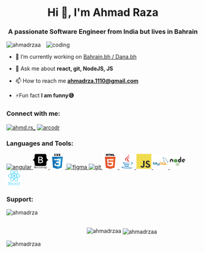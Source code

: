 <h1 align="center">Hi 👋, I'm Ahmad Raza</h1>
<h3 align="center">A passionate Software Engineer from India but lives in Bahrain</h3>

<img align="right" alt="coding" width="400" src="https://user-images.githubusercontent.com/55389276/140866485-8fb1c876-9a8f-4d6a-98dc-08c4981eaf70.gif">

<p align="left"> <img src="https://komarev.com/ghpvc/?username=ahmadrzaa&label=Profile%20views&color=0e75b6&style=flat" alt="ahmadrzaa" /> </p>

- 🔭 I’m currently working on [Bahrain.bh / Dana.bh](https://services.bahrain.bh/wps/portal/en/BSP/HomeeServicesPortal/!ut/p/z1/jY_NDoIwEISfhiu7RqnVG5rgT4gHDQF7McWUgimUlAqvL1EvJtq4t9l8M5MBBhmwhveV5LbSDVejPjNymewC3NI14iJJIiR0E81mhB7nMYH0CeCPCxHYP34HwNzxKTBXxeoQvAFHxh6YVDp_zQ2bfEolMCMKYYTx72Z8l9a23dJDD4dh8KXWUgn_qmsPv1lK3VnIPkk4cQNtnWR4C1QfF-EDlTF7yg!!/dz/d5/L0lHSkpZQSEhL3dMTUFOa0FFa0EhIS80TlZFL2Vu/)

- 💬 Ask me about **react, git, NodeJS, JS**

- 📫 How to reach me **ahmadrza.1110@gmail.com**

- ⚡Fun fact **I am funny😅**

<h3 align="left">Connect with me:</h3>
<p align="left">
<a href="https://instagram.com/ahmd.rs_" target="blank"><img align="center" src="https://raw.githubusercontent.com/rahuldkjain/github-profile-readme-generator/master/src/images/icons/Social/instagram.svg" alt="ahmd.rs_" height="30" width="40" /></a>
<a href="https://www.youtube.com/c/arcodr" target="blank"><img align="center" src="https://raw.githubusercontent.com/rahuldkjain/github-profile-readme-generator/master/src/images/icons/Social/youtube.svg" alt="arcodr" height="30" width="40" /></a>
</p>

<h3 align="left">Languages and Tools:</h3>
<p align="left"> <a href="https://angular.io" target="_blank" rel="noreferrer"> <img src="https://angular.io/assets/images/logos/angular/angular.svg" alt="angular" width="40" height="40"/> </a> <a href="https://getbootstrap.com" target="_blank" rel="noreferrer"> <img src="https://raw.githubusercontent.com/devicons/devicon/master/icons/bootstrap/bootstrap-plain-wordmark.svg" alt="bootstrap" width="40" height="40"/> </a> <a href="https://www.w3schools.com/css/" target="_blank" rel="noreferrer"> <img src="https://raw.githubusercontent.com/devicons/devicon/master/icons/css3/css3-original-wordmark.svg" alt="css3" width="40" height="40"/> </a> <a href="https://www.figma.com/" target="_blank" rel="noreferrer"> <img src="https://www.vectorlogo.zone/logos/figma/figma-icon.svg" alt="figma" width="40" height="40"/> </a> <a href="https://git-scm.com/" target="_blank" rel="noreferrer"> <img src="https://www.vectorlogo.zone/logos/git-scm/git-scm-icon.svg" alt="git" width="40" height="40"/> </a> <a href="https://www.w3.org/html/" target="_blank" rel="noreferrer"> <img src="https://raw.githubusercontent.com/devicons/devicon/master/icons/html5/html5-original-wordmark.svg" alt="html5" width="40" height="40"/> </a> <a href="https://www.java.com" target="_blank" rel="noreferrer"> <img src="https://raw.githubusercontent.com/devicons/devicon/master/icons/java/java-original.svg" alt="java" width="40" height="40"/> </a> <a href="https://developer.mozilla.org/en-US/docs/Web/JavaScript" target="_blank" rel="noreferrer"> <img src="https://raw.githubusercontent.com/devicons/devicon/master/icons/javascript/javascript-original.svg" alt="javascript" width="40" height="40"/> </a> <a href="https://www.mysql.com/" target="_blank" rel="noreferrer"> <img src="https://raw.githubusercontent.com/devicons/devicon/master/icons/mysql/mysql-original-wordmark.svg" alt="mysql" width="40" height="40"/> </a> <a href="https://nodejs.org" target="_blank" rel="noreferrer"> <img src="https://raw.githubusercontent.com/devicons/devicon/master/icons/nodejs/nodejs-original-wordmark.svg" alt="nodejs" width="40" height="40"/> </a> <a href="https://reactjs.org/" target="_blank" rel="noreferrer"> <img src="https://raw.githubusercontent.com/devicons/devicon/master/icons/react/react-original-wordmark.svg" alt="react" width="40" height="40"/> </a> </p>

<h3 align="left">Support:</h3>
<p><a href="https://www.buymeacoffee.com/ahmadrza"> <img align="left" src="https://cdn.buymeacoffee.com/buttons/v2/default-yellow.png" height="50" width="210" alt="ahmadrza" /></a></p><br><br>

<p><img align="left" src="https://github-readme-stats.vercel.app/api/top-langs?username=ahmadrzaa&show_icons=true&locale=en&layout=compact" alt="ahmadrzaa" /></p>

<p>&nbsp;<img align="center" src="https://github-readme-stats.vercel.app/api?username=ahmadrzaa&show_icons=true&locale=en" alt="ahmadrzaa" /></p>

<p><img align="center" src="https://github-readme-streak-stats.herokuapp.com/?user=ahmadrzaa&" alt="ahmadrzaa" /></p>
